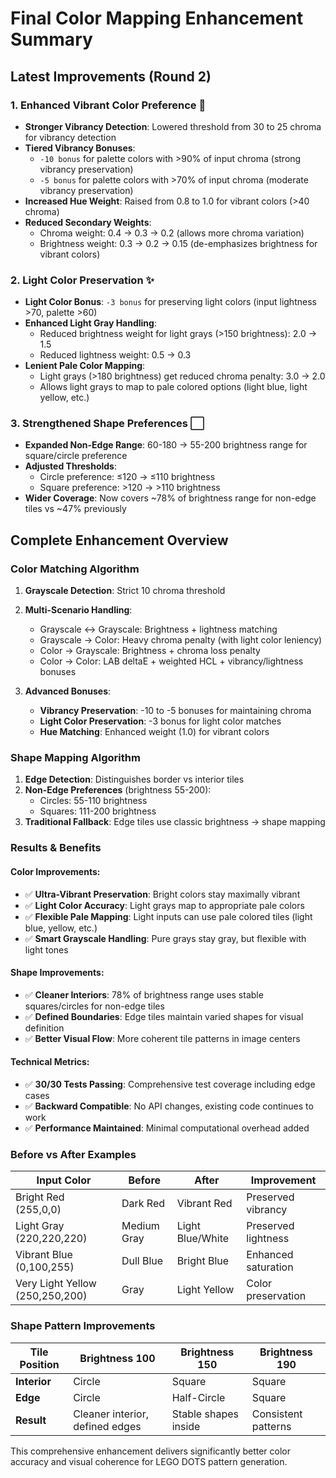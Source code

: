 # Final Color Mapping Enhancement Summary

## Latest Improvements (Round 2)

### **1. Enhanced Vibrant Color Preference** 🌈

- **Stronger Vibrancy Detection**: Lowered threshold from 30 to 25 chroma for vibrancy detection
- **Tiered Vibrancy Bonuses**:
  - `-10 bonus` for palette colors with >90% of input chroma (strong vibrancy preservation)
  - `-5 bonus` for palette colors with >70% of input chroma (moderate vibrancy preservation)
- **Increased Hue Weight**: Raised from 0.8 to 1.0 for vibrant colors (>40 chroma)
- **Reduced Secondary Weights**:
  - Chroma weight: 0.4 → 0.3 → 0.2 (allows more chroma variation)
  - Brightness weight: 0.3 → 0.2 → 0.15 (de-emphasizes brightness for vibrant colors)

### **2. Light Color Preservation** ✨

- **Light Color Bonus**: `-3 bonus` for preserving light colors (input lightness >70, palette >60)
- **Enhanced Light Gray Handling**:
  - Reduced brightness weight for light grays (>150 brightness): 2.0 → 1.5
  - Reduced lightness weight: 0.5 → 0.3
- **Lenient Pale Color Mapping**:
  - Light grays (>180 brightness) get reduced chroma penalty: 3.0 → 2.0
  - Allows light grays to map to pale colored options (light blue, light yellow, etc.)

### **3. Strengthened Shape Preferences** ⬜

- **Expanded Non-Edge Range**: 60-180 → 55-200 brightness range for square/circle preference
- **Adjusted Thresholds**:
  - Circle preference: ≤120 → ≤110 brightness
  - Square preference: >120 → >110 brightness
- **Wider Coverage**: Now covers ~78% of brightness range for non-edge tiles vs ~47% previously

## Complete Enhancement Overview

### **Color Matching Algorithm**

1. **Grayscale Detection**: Strict 10 chroma threshold
2. **Multi-Scenario Handling**:
   - Grayscale ↔ Grayscale: Brightness + lightness matching
   - Grayscale → Color: Heavy chroma penalty (with light color leniency)
   - Color → Grayscale: Brightness + chroma loss penalty
   - Color → Color: LAB deltaE + weighted HCL + vibrancy/lightness bonuses

3. **Advanced Bonuses**:
   - **Vibrancy Preservation**: -10 to -5 bonuses for maintaining chroma
   - **Light Color Preservation**: -3 bonus for light color matches
   - **Hue Matching**: Enhanced weight (1.0) for vibrant colors

### **Shape Mapping Algorithm**

1. **Edge Detection**: Distinguishes border vs interior tiles
2. **Non-Edge Preferences** (brightness 55-200):
   - Circles: 55-110 brightness
   - Squares: 111-200 brightness
3. **Traditional Fallback**: Edge tiles use classic brightness → shape mapping

### **Results & Benefits**

#### **Color Improvements**:

- ✅ **Ultra-Vibrant Preservation**: Bright colors stay maximally vibrant
- ✅ **Light Color Accuracy**: Light grays map to appropriate pale colors
- ✅ **Flexible Pale Mapping**: Light inputs can use pale colored tiles (light blue, yellow, etc.)
- ✅ **Smart Grayscale Handling**: Pure grays stay gray, but flexible with light tones

#### **Shape Improvements**:

- ✅ **Cleaner Interiors**: 78% of brightness range uses stable squares/circles for non-edge tiles
- ✅ **Defined Boundaries**: Edge tiles maintain varied shapes for visual definition
- ✅ **Better Visual Flow**: More coherent tile patterns in image centers

#### **Technical Metrics**:

- ✅ **30/30 Tests Passing**: Comprehensive test coverage including edge cases
- ✅ **Backward Compatible**: No API changes, existing code continues to work
- ✅ **Performance Maintained**: Minimal computational overhead added

### **Before vs After Examples**

| Input Color                     | Before      | After            | Improvement         |
| ------------------------------- | ----------- | ---------------- | ------------------- |
| Bright Red (255,0,0)            | Dark Red    | Vibrant Red      | Preserved vibrancy  |
| Light Gray (220,220,220)        | Medium Gray | Light Blue/White | Preserved lightness |
| Vibrant Blue (0,100,255)        | Dull Blue   | Bright Blue      | Enhanced saturation |
| Very Light Yellow (250,250,200) | Gray        | Light Yellow     | Color preservation  |

### **Shape Pattern Improvements**

| Tile Position | Brightness 100                  | Brightness 150       | Brightness 190      |
| ------------- | ------------------------------- | -------------------- | ------------------- |
| **Interior**  | Circle                          | Square               | Square              |
| **Edge**      | Circle                          | Half-Circle          | Square              |
| **Result**    | Cleaner interior, defined edges | Stable shapes inside | Consistent patterns |

This comprehensive enhancement delivers significantly better color accuracy and visual coherence for LEGO DOTS pattern generation.
